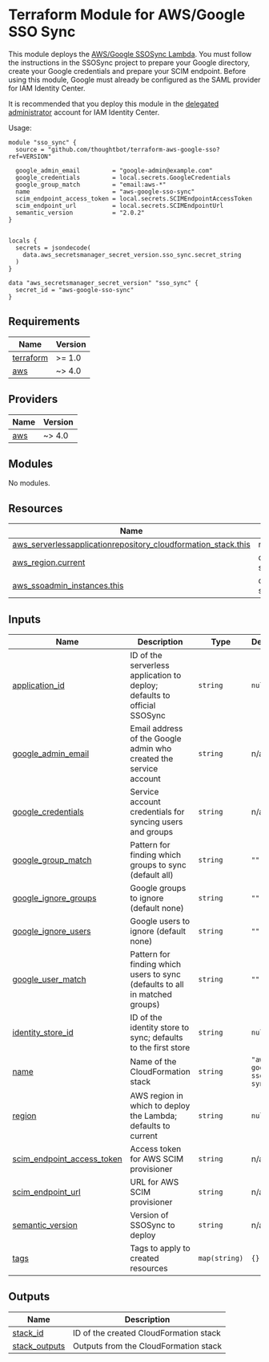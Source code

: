 # Terraform Module for AWS/Google SSO Sync

This module deploys the [AWS/Google SSOSync Lambda]. You must follow the
instructions in the SSOSync project to prepare your Google directory, create
your Google credentials and prepare your SCIM endpoint. Before using this
module, Google must already be configured as the SAML provider for IAM Identity
Center.

It is recommended that you deploy this module in the [delegated administrator]
account for IAM Identity Center.

Usage:

```
module "sso_sync" {
  source = "github.com/thoughtbot/terraform-aws-google-sso?ref=VERSION"

  google_admin_email         = "google-admin@example.com"
  google_credentials         = local.secrets.GoogleCredentials
  google_group_match         = "email:aws-*"
  name                       = "aws-google-sso-sync"
  scim_endpoint_access_token = local.secrets.SCIMEndpointAccessToken
  scim_endpoint_url          = local.secrets.SCIMEndpointUrl
  semantic_version           = "2.0.2"
}


locals {
  secrets = jsondecode(
    data.aws_secretsmanager_secret_version.sso_sync.secret_string
  )
}

data "aws_secretsmanager_secret_version" "sso_sync" {
  secret_id = "aws-google-sso-sync"
}
```

[AWS/Google SSOSync Lambda]: https://github.com/awslabs/ssosync
[delegated administrator]: https://docs.aws.amazon.com/singlesignon/latest/userguide/delegated-admin.html

<!-- BEGIN_TF_DOCS -->
## Requirements

| Name | Version |
|------|---------|
| <a name="requirement_terraform"></a> [terraform](#requirement\_terraform) | >= 1.0 |
| <a name="requirement_aws"></a> [aws](#requirement\_aws) | ~> 4.0 |

## Providers

| Name | Version |
|------|---------|
| <a name="provider_aws"></a> [aws](#provider\_aws) | ~> 4.0 |

## Modules

No modules.

## Resources

| Name | Type |
|------|------|
| [aws_serverlessapplicationrepository_cloudformation_stack.this](https://registry.terraform.io/providers/hashicorp/aws/latest/docs/resources/serverlessapplicationrepository_cloudformation_stack) | resource |
| [aws_region.current](https://registry.terraform.io/providers/hashicorp/aws/latest/docs/data-sources/region) | data source |
| [aws_ssoadmin_instances.this](https://registry.terraform.io/providers/hashicorp/aws/latest/docs/data-sources/ssoadmin_instances) | data source |

## Inputs

| Name | Description | Type | Default | Required |
|------|-------------|------|---------|:--------:|
| <a name="input_application_id"></a> [application\_id](#input\_application\_id) | ID of the serverless application to deploy; defaults to official SSOSync | `string` | `null` | no |
| <a name="input_google_admin_email"></a> [google\_admin\_email](#input\_google\_admin\_email) | Email address of the Google admin who created the service account | `string` | n/a | yes |
| <a name="input_google_credentials"></a> [google\_credentials](#input\_google\_credentials) | Service account credentials for syncing users and groups | `string` | n/a | yes |
| <a name="input_google_group_match"></a> [google\_group\_match](#input\_google\_group\_match) | Pattern for finding which groups to sync (default all) | `string` | `""` | no |
| <a name="input_google_ignore_groups"></a> [google\_ignore\_groups](#input\_google\_ignore\_groups) | Google groups to ignore (default none) | `string` | `""` | no |
| <a name="input_google_ignore_users"></a> [google\_ignore\_users](#input\_google\_ignore\_users) | Google users to ignore (default none) | `string` | `""` | no |
| <a name="input_google_user_match"></a> [google\_user\_match](#input\_google\_user\_match) | Pattern for finding which users to sync (defaults to all in matched groups) | `string` | `""` | no |
| <a name="input_identity_store_id"></a> [identity\_store\_id](#input\_identity\_store\_id) | ID of the identity store to sync; defaults to the first store | `string` | `null` | no |
| <a name="input_name"></a> [name](#input\_name) | Name of the CloudFormation stack | `string` | `"aws-google-sso-sync"` | no |
| <a name="input_region"></a> [region](#input\_region) | AWS region in which to deploy the Lambda; defaults to current | `string` | `null` | no |
| <a name="input_scim_endpoint_access_token"></a> [scim\_endpoint\_access\_token](#input\_scim\_endpoint\_access\_token) | Access token for AWS SCIM provisioner | `string` | n/a | yes |
| <a name="input_scim_endpoint_url"></a> [scim\_endpoint\_url](#input\_scim\_endpoint\_url) | URL for AWS SCIM provisioner | `string` | n/a | yes |
| <a name="input_semantic_version"></a> [semantic\_version](#input\_semantic\_version) | Version of SSOSync to deploy | `string` | n/a | yes |
| <a name="input_tags"></a> [tags](#input\_tags) | Tags to apply to created resources | `map(string)` | `{}` | no |

## Outputs

| Name | Description |
|------|-------------|
| <a name="output_stack_id"></a> [stack\_id](#output\_stack\_id) | ID of the created CloudFormation stack |
| <a name="output_stack_outputs"></a> [stack\_outputs](#output\_stack\_outputs) | Outputs from the CloudFormation stack |
<!-- END_TF_DOCS -->
